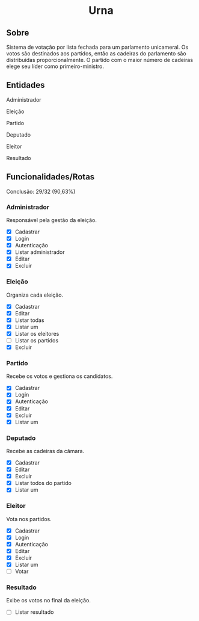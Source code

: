 <h1 align='center'>Urna</h1>

## Sobre
Sistema de votação por lista fechada para um parlamento unicameral. Os votos são destinados aos partidos, então as cadeiras do parlamento são distribuídas proporcionalmente. O partido com o maior número de cadeiras elege seu líder como primeiro-ministro.

## Entidades
Administrador

Eleição

Partido

Deputado

Eleitor

Resultado

## Funcionalidades/Rotas
Conclusão: 29/32 (90,63%)

### Administrador 
Responsável pela gestão da eleição.

- [x] Cadastrar
- [x] Login
- [x] Autenticação
- [x] Listar administrador
- [x] Editar
- [x] Excluir

### Eleição
Organiza cada eleição.

- [x] Cadastrar
- [x] Editar
- [x] Listar todas
- [x] Listar um
- [x] Listar os eleitores
- [ ] Listar os partidos
- [x] Excluir

### Partido
Recebe os votos e gestiona os candidatos.

- [x] Cadastrar
- [x] Login
- [x] Autenticação
- [x] Editar
- [x] Excluir
- [x] Listar um

### Deputado
Recebe as cadeiras da câmara.

- [x] Cadastrar
- [x] Editar
- [x] Excluir
- [x] Listar todos do partido
- [x] Listar um

### Eleitor
Vota nos partidos.

- [x] Cadastrar
- [x] Login
- [x] Autenticação
- [x] Editar
- [x] Excluir
- [x] Listar um
- [ ] Votar

### Resultado
Exibe os votos no final da eleição.

- [ ] Listar resultado
